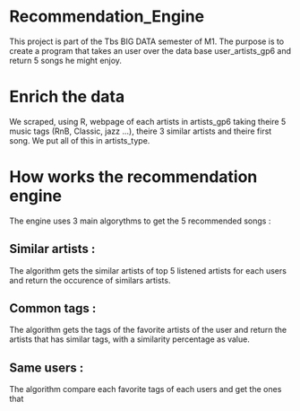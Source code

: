 
# Recommendation_Engine

This project is part of the Tbs BIG DATA semester of M1.
The purpose is to create a program that takes an user over the data base user_artists_gp6
and return 5 songs he might enjoy.

# Enrich the data

We scraped, using R, webpage of each artists in artists_gp6 taking theire 5 music tags
(RnB, Classic, jazz ...), theire 3 similar artists and theire first song.
We put all of this in artists_type.

# How works the recommendation engine

The engine uses 3 main algorythms to get the 5 recommended songs :

## Similar artists :
  The algorithm gets the similar artists of top 5 listened artists for each users and
  return the occurence of similars artists.

## Common tags :
  The algorithm gets the tags of the favorite artists of the user and return
  the artists that has similar tags, with a similarity percentage as value.

## Same users :
  The algorithm compare each favorite tags of each users and get the ones that 
